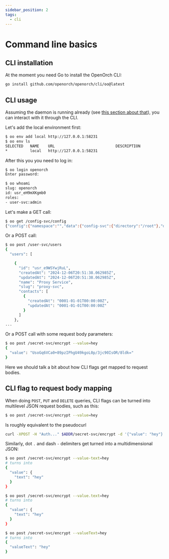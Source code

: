 ```yaml
---
sidebar_position: 2
tags:
  - cli
---
```


# Command line basics

## CLI installation

At the moment you need Go to install the OpenOrch CLI:

```sh
go install github.com/openorch/openorch/cli/oo@latest
```

## CLI usage

Assuming the daemon is running already (see [this section about that](/docs/running-the-server/using#default-credentials)), you can interact with it through the CLI.

Let's add the local environment first:

```sh
$ oo env add local http://127.0.0.1:58231
$ oo env ls
SELECTED   NAME    URL                           DESCRIPTION
*          local   http://127.0.0.1:58231
```

After this you you need to log in:

```sh
$ oo login openorch
Enter password:
```

```sh
$ oo whoami
slug: openorch
id: usr_eH9mXKgmb0
roles:
- user-svc:admin
```

Let's make a GET call:

```sh
$ oo get /config-svc/config
{"config":{"namespace":"","data":{"config-svc":{"directory":"/root"},"download-svc":{"downloadFolder":"/root/downloads"},"model-svc":{"currentModelId":"huggingface/TheBloke/mistral-7b-instruct-v0.2.Q3_K_S.gguf"}}}}
```

Or a POST call:

```sh
$ oo post /user-svc/users
{
  "users": [

    {
      "id": "usr_e9WSYwjRuL",
      "createdAt": "2024-12-06T20:51:38.062985Z",
      "updatedAt": "2024-12-06T20:51:38.062985Z",
      "name": "Proxy Service",
      "slug": "proxy-svc",
      "contacts": [
        {
          "createdAt": "0001-01-01T00:00:00Z",
          "updatedAt": "0001-01-01T00:00:00Z"
        }
      ]
    },
...
```

Or a POST call with some request body parameters:

```sh
$ oo post /secret-svc/encrypt --value=hey
{
  "value": "UsoGq6VCa0+89pzIPhgU49kgoL0p/3jc90IsOR/8ldk="
}
```

Here we should talk a bit about how CLI flags get mapped to request bodies.

## CLI flag to request body mapping

When doing `POST`, `PUT` and `DELETE` queries, CLI flags can be turned into multilevel JSON request bodies, such as this:

```sh
$ oo post /secret-svc/encrypt --value=hey
```

Is roughly equivalent to the pseudocurl

```sh
curl -XPOST -H "Auth..." $ADDR/secret-svc/encrypt -d '{"value": "hey"}'
```

Similarly, dot `.` and dash `-` delimiters get turned into a multidimensional JSON:

```sh
$ oo post /secret-svc/encrypt --value-text=hey
# turns into
{
  "value": {
    "text": "hey"
  }
}
```

```sh
$ oo post /secret-svc/encrypt --value.text=hey
# turns into
{
  "value": {
    "text": "hey"
  }
}
```

```sh
$ oo post /secret-svc/encrypt --valueText=hey
# turns into
{
  "valueText": "hey"
}
```
